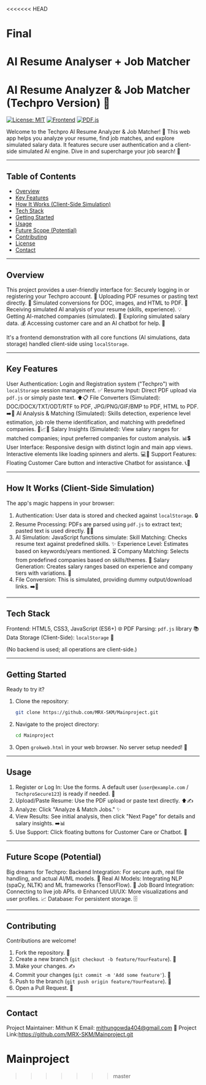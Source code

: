 <<<<<<< HEAD
# Final
AI Resume Analyser + Job Matcher
=======
# AI Resume Analyzer & Job Matcher (Techpro Version) 🚀

[![License: MIT](https://img.shields.io/badge/License-MIT-yellow.svg)](https://opensource.org/licenses/MIT)
[![Frontend](https://img.shields.io/badge/Frontend-HTML%2FCSS%2FJS-orange.svg)](#tech-stack)
[![PDF.js](https://img.shields.io/badge/PDF%20Parsing-PDF.js-red.svg)](#tech-stack)

Welcome to the Techpro AI Resume Analyzer & Job Matcher! 🎉 This web app helps you analyze your resume, find job matches, and explore simulated salary data. It features secure user authentication and a client-side simulated AI engine. Dive in and supercharge your job search! 💼

---

## Table of Contents
- [Overview](#overview)
- [Key Features](#key-features)
- [How It Works (Client-Side Simulation)](#how-it-works-client-side-simulation)
- [Tech Stack](#tech-stack)
- [Getting Started](#getting-started)
- [Usage](#usage)
- [Future Scope (Potential)](#future-scope-potential)
- [Contributing](#contributing)
- [License](#license)
- [Contact](#contact)

---

## Overview

This project provides a user-friendly interface for:
 Securely logging in or registering your Techpro account. 🔐
 Uploading PDF resumes or pasting text directly. 📄
 Simulated conversions for DOC, images, and HTML to PDF. 🔄
 Receiving simulated AI analysis of your resume (skills, experience). 💡
 Getting AI-matched companies (simulated). 🏢
 Exploring simulated salary data. 💰
 Accessing customer care and an AI chatbot for help. 💬

It's a frontend demonstration with all core functions (AI simulations, data storage) handled client-side using `localStorage`.

---

## Key Features

 User Authentication: Login and Registration system ("Techpro") with `localStorage` session management. ✅
 Resume Input: Direct PDF upload via `pdf.js` or simply paste text. ⬆️📋
 File Converters (Simulated): DOC/DOCX/TXT/ODT/RTF to PDF, JPG/PNG/GIF/BMP to PDF, HTML to PDF. ➡️📁
 AI Analysis & Matching (Simulated): Skills detection, experience level estimation, job role theme identification, and matching with predefined companies. 🎯📈🤝
 Salary Insights (Simulated): View salary ranges for matched companies; input preferred companies for custom analysis. 📊💲
 User Interface: Responsive design with distinct login and main app views. Interactive elements like loading spinners and alerts. 💻📱
 Support Features: Floating Customer Care button and interactive Chatbot for assistance. 📞🤖

---

## How It Works (Client-Side Simulation)

The app's magic happens in your browser:

1.  Authentication: User data is stored and checked against `localStorage`. 🔒
2.  Resume Processing: PDFs are parsed using `pdf.js` to extract text; pasted text is used directly. 📖📝
3.  AI Simulation: JavaScript functions simulate:
     Skill Matching: Checks resume text against predefined skills. ✨
     Experience Level: Estimates based on keywords/years mentioned. ⏳
     Company Matching: Selects from predefined companies based on skills/themes. 🏢
     Salary Generation: Creates salary ranges based on experience and company tiers with variations. 💸
4.  File Conversion: This is simulated, providing dummy output/download links. ➡️📁

---

## Tech Stack

 Frontend: HTML5, CSS3, JavaScript (ES6+) 🌐
 PDF Parsing: `pdf.js` library 📚
 Data Storage (Client-Side): `localStorage` 💾

(No backend is used; all operations are client-side.)

---

## Getting Started

Ready to try it?

1.  Clone the repository:
    ```bash
    git clone https://github.com/MRX-SKM/Mainproject.git
    ```
2.  Navigate to the project directory:
    ```bash
    cd Mainproject
    ```
3.  Open `grokweb.html` in your web browser. No server setup needed! 🎉

---

## Usage

1.  Register or Log In: Use the forms. A default user (`user@example.com` / `TechproSecure123`) is ready if needed. 👤
2.  Upload/Paste Resume: Use the PDF upload or paste text directly. ⬆️✍️
3.  Analyze: Click "Analyze & Match Jobs." ✨
4.  View Results: See initial analysis, then click "Next Page" for details and salary insights. ➡️📊
5.  Use Support: Click floating buttons for Customer Care or Chatbot. 🤝

---

## Future Scope (Potential)

Big dreams for Techpro:
 Backend Integration: For secure auth, real file handling, and actual AI/ML models. 🚀
 Real AI Models: Integrating NLP (spaCy, NLTK) and ML frameworks (TensorFlow). 🧠
 Job Board Integration: Connecting to live job APIs. 🌐
 Enhanced UI/UX: More visualizations and user profiles. 📈
 Database: For persistent storage. 🗄️

---

## Contributing

Contributions are welcome!
1.  Fork the repository. 🍴
2.  Create a new branch (`git checkout -b feature/YourFeature`). 🌿
3.  Make your changes. ✍️
4.  Commit your changes (`git commit -m 'Add some feature'`). 💾
5.  Push to the branch (`git push origin feature/YourFeature`). 🚀
6.  Open a Pull Request. 🌟

---

## Contact

 Project Maintainer: Mithun K
 Email: mithungowda404@gmail.com 📧
 Project Link:https://github.com/MRX-SKM/Mainproject.git
# Mainproject
>>>>>>> master

